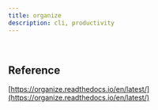 ```yaml
---
title: organize
description: cli, productivity
---
```


<br />

## Reference

[https://organize.readthedocs.io/en/latest/](https://organize.readthedocs.io/en/latest/)

